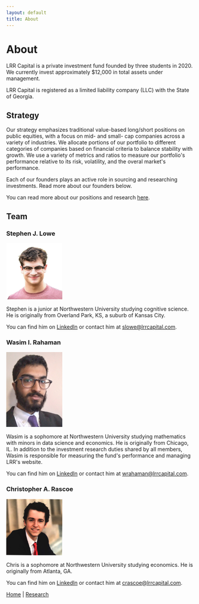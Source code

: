 ```yaml
---
layout: default
title: About
---
```

# About

LRR Capital is a private investment fund founded by three students in 2020. We currently invest approximately $12,000 in total assets under management.

LRR Capital is registered as a limited liability company (LLC) with the State of Georgia. 

## Strategy 

Our strategy emphasizes traditional value-based long/short positions on public equities, with a focus on mid- and small- cap companies across a variety of industries. We allocate portions of our portfolio to different categories of companies based on financial criteria to balance stability with growth. We use a variety of metrics and ratios to measure our portfolio's performance relative to its risk, volatility, and the overal market's performance.

Each of our founders plays an active role in sourcing and researching investments. Read more about our founders below.

You can read more about our positions and research <a href="/research">here</a>. 


## Team

### Stephen J. Lowe

<img src="/images/stephen-1.jpg" alt="Stephen" width="150"/>

Stephen is a junior at Northwestern University studying cognitive science. He is originally from Overland Park, KS, a suburb of Kansas City.

You can find him on <a href="https://www.linkedin.com/in/stephen-lowe-bb1876180/">LinkedIn</a> or contact him at <a href="mailto: slowe@lrrcapital.com"> slowe@lrrcapital.com</a>.


### Wasim I. Rahaman

<img src="/images/2021-02-10.jpg" alt="Wasim" width="150"/>

Wasim is a sophomore at Northwestern University studying mathematics with minors in data science and economics. He is originally from Chicago, IL. In addition to the investment research duties shared by all members, Wasim is responsible for measuring the fund's performance and managing LRR's website.

You can find him on <a href="https://www.linkedin.com/in/wasim-rahaman/">LinkedIn</a> or contact him at <a href="mailto: wrahaman@lrrcapital.com">wrahaman@lrrcapital.com</a>.
 

### Christopher A. Rascoe

<img src="/images/seal-1.jpg" alt="Chris" width="150"/>

Chris is a sophomore at Northwestern University studying economics. He is originally from Atlanta, GA. 

You can find him on <a href="https://www.linkedin.com/in/christopher-rascoe">LinkedIn</a> or contact him at <a href="mailto:crascoe@lrrcapital.com">crascoe@lrrcapital.com</a>.


<a href="/index">Home</a> | <a href="/research">Research</a>
